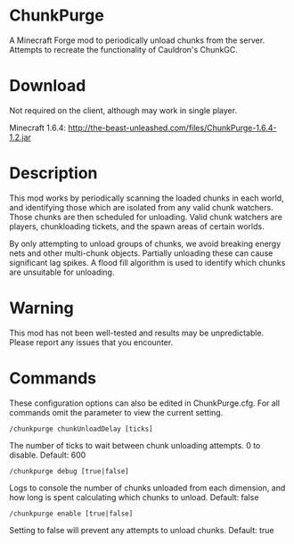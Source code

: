 ChunkPurge
==========

A Minecraft Forge mod to periodically unload chunks from the server. Attempts to recreate the functionality of Cauldron's ChunkGC.

Download
========

Not required on the client, although may work in single player.

Minecraft 1.6.4:
http://the-beast-unleashed.com/files/ChunkPurge-1.6.4-1.2.jar

Description
===========

This mod works by periodically scanning the loaded chunks in each world, and identifying those which are isolated from any valid chunk watchers. Those chunks are then scheduled for unloading. Valid chunk watchers are players, chunkloading tickets, and the spawn areas of certain worlds. 

By only attempting to unload groups of chunks, we avoid breaking energy nets and other multi-chunk objects. Partially unloading these can cause significant lag spikes. A flood fill algorithm is used to identify which chunks are unsuitable for unloading.

Warning
=======

This mod has not been well-tested and results may be unpredictable. Please report any issues that you encounter.

Commands
========

These configuration options can also be edited in ChunkPurge.cfg. For all commands omit the parameter to view the current setting.

```
/chunkpurge chunkUnloadDelay [ticks]
```
The number of ticks to wait between chunk unloading attempts. 0 to disable.
Default: 600

```
/chunkpurge debug [true|false]
```
Logs to console the number of chunks unloaded from each dimension, and how long is spent calculating which chunks to unload.
Default: false

```
/chunkpurge enable [true|false]
```
Setting to false will prevent any attempts to unload chunks.
Default: true
